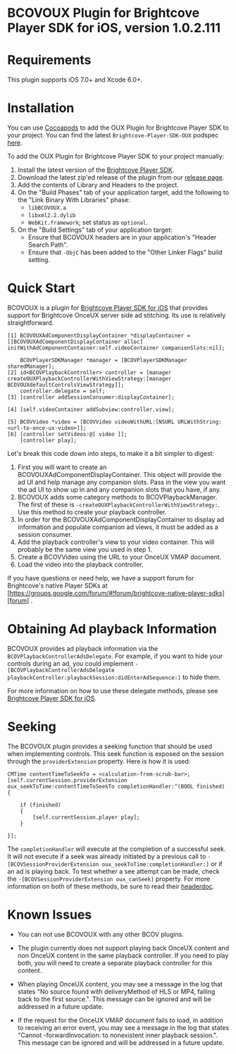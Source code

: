 # BCOVOUX Plugin for Brightcove Player SDK for iOS, version 1.0.2.111

Requirements
============
This plugin supports iOS 7.0+ and Xcode 6.0+.

Installation
============
You can use [Cocoapods][cocoapods] to add the OUX Plugin for Brightcove Player SDK to your project.  You can find the latest `Brightcove-Player-SDK-OUX` podspec [here][podspecs].

To add the OUX Plugin for Brightcove Player SDK to your project manually:

1. Install the latest version of the [Brightcove Player SDK][bcovsdk].
1. Download the latest zip'ed release of the plugin from our [release page][release].
1. Add the contents of Library and Headers to the project.
1. On the "Build Phases" tab of your application target, add the following to the "Link
    Binary With Libraries" phase:
    * `libBCOVOUX.a`
    * `libxml2.2.dylib`
    * `WebKit.framework`; set status as `optional`.
1. On the "Build Settings" tab of your application target:
    * Ensure that BCOVOUX headers are in your application's "Header Search Path".
    * Ensure that `-ObjC` has been added to the "Other Linker Flags" build setting.

[cocoapods]: http://cocoapods.org
[podspecs]: https://github.com/CocoaPods/Specs/tree/master/Specs/Brightcove-Player-SDK-OUX
[release]: https://github.com/brightcove/brightcove-player-sdk-ios-oux/releases

Quick Start
===========
BCOVOUX is a plugin for [Brightcove Player SDK for iOS][bcovsdk] that provides support for Brightcove OnceUX server side ad stitching. Its use is relatively straightforward.

    [1] BCOVOUXAdComponentDisplayContainer *displayContainer = [[BCOVOUXAdComponentDisplayContainer alloc] initWithAdComponentContainer:self.videoContainer companionSlots:nil];
    
        BCOVPlayerSDKManager *manager = [BCOVPlayerSDKManager sharedManager];
    [2] id<BCOVPlaybackController> controller = [manager createOUXPlaybackControllerWithViewStrategy:[manager BCOVOUXdefaultControlsViewStrategy]];
        controller.delegate = self;
    [3] [controller addSessionConsumer:displayContainer];
    
    [4] [self.videoContainer addSubview:controller.view];
    
    [5] BCOVVideo *video = [BCOVVideo videoWithURL:[NSURL URLWithString:<url-to-once-ux-video>]];
    [6] [controller setVideos:@[ video ]];
        [controller play];

Let's break this code down into steps, to make it a bit simpler to digest:

1. First you will want to create an BCOVOUXAdComponentDisplayContainer. This object will provide the ad UI and help manage any companion slots. Pass in the view you want the ad UI to show up in and any companion slots that you have, if any.
1. BCOVOUX adds some category methods to BCOVPlaybackManager. The first of these is `-createOUXPlaybackControllerWithViewStrategy:`. Use this method to create your playback controller.
1. In order for the BCOVOUXAdComponentDisplayContainer to display ad information and populate companion ad views, it must be added as a session consumer.
1. Add the playback controller's view to your video container. This will probably be the same view you used in step 1.
1. Create a BCOVVideo using the URL to your OnceUX VMAP document.
1. Load the video into the playback controller.

If you have questions or need help, we have a support forum for Brightcove's native Player SDKs at [https://groups.google.com/forum/#!forum/brightcove-native-player-sdks][forum] .

[forum]: https://groups.google.com/forum/#!forum/brightcove-native-player-sdks

Obtaining Ad playback Information
=======
BCOVOUX provides ad playback information via the `BCOVPlaybackControllerAdsDelegate`. For example, if you want to hide your controls during an ad, you could implement `-[BCOVPlaybackControllerAdsDelegate playbackController:playbackSession:didEnterAdSequence:]` to hide them.

For more information on how to use these delegate methods, please see [Brightcove Player SDK for iOS][bcovsdk].

[bcovsdk]: https://github.com/brightcove/brightcove-player-sdk-ios

Seeking
=======

The BCOVOUX plugin provides a seeking function that should be used when implementing controls. This seek function is exposed on the session through the `providerExtension` property. Here is how it is used:
    
    
    CMTime contentTimeToSeekTo = <calculation-from-scrub-bar>;
    [self.currentSession.providerExtension oux_seekToTime:contentTimeToSeekTo completionHandler:^(BOOL finished) {
    
        if (finished)
        {
            [self.currentSession.player play];
        }
    
    }];
    
The `completionHandler` will execute at the completion of a successful seek. It will not execute if a seek was already initiated by a previous call to `-[BCOVSessionProviderExtension oux_seekToTime:completionHandler:]` or if an ad is playing back. To test whether a see attempt can be made, check the `-[BCOVSessionProviderExtension oux_canSeek]` property. For more information on both of these methods, be sure to read their [headerdoc][oux_extensions].

[oux_extensions]: https://github.com/brightcove/brightcove-player-sdk-ios-oux/blob/master/Headers/BCOVOUXComponent.h

Known Issues
==========================

* You can not use BCOVOUX with any other BCOV plugins.

* The plugin currently does not support playing back OnceUX content and non OnceUX content in the same playback controller. If you need to play both, you will need to create a separate playback controller for this content.

* When playing OnceUX content, you may see a message in the log that states "No source found with deliveryMethod of HLS or MP4, falling back to the first source.". This message can be ignored and will be addressed in a future update.

* If the request for the OnceUX VMAP document fails to load, in addition to receiving an error event, you may see a message in the log that states "Cannot -forwardInvocation: to nonexistent inner playback session.". This message can be ignored and will be addressed in a future update.
